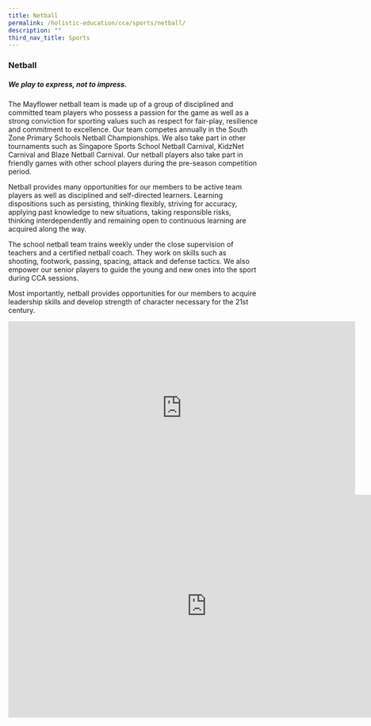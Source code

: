 ```yaml
---
title: Netball
permalink: /holistic-education/cca/sports/netball/
description: ""
third_nav_title: Sports
---
```

### **Netball**
##### **We play to express, not to impress.**
The Mayflower netball team is made up of a group of disciplined and committed team players who possess a passion for the game as well as a strong conviction for sporting values such as respect for fair-play, resilience and commitment to excellence. Our team competes annually in the South Zone Primary Schools Netball Championships. We also take part in other tournaments such as Singapore Sports School Netball Carnival, KidzNet Carnival and Blaze Netball Carnival. Our netball players also take part in friendly games with other school players during the pre-season competition period.

Netball provides many opportunities for our members to be active team players as well as disciplined and self-directed learners. Learning dispositions such as persisting, thinking flexibly, striving for accuracy, applying past knowledge to new situations, taking responsible risks, thinking interdependently and remaining open to continuous learning are acquired along the way.&nbsp;&nbsp;

The school netball team trains weekly under the close supervision of teachers and a certified netball coach. They work on skills such as shooting, footwork, passing, spacing, attack and defense tactics. We also empower our senior players to guide the young and new ones into the sport during CCA sessions.

Most importantly, netball provides opportunities for our members to acquire leadership skills and develop strength of character necessary for the 21st century.

<iframe allowfullscreen="" allow="accelerometer; autoplay; clipboard-write; encrypted-media; gyroscope; picture-in-picture" frameborder="0" title="MFPS Netball Promo Video" src="https://www.youtube.com/embed/p44gKjassQ8" height="350" width="700"></iframe>

<iframe allowfullscreen="true" height="450" width="800" frameborder="0" src="https://docs.google.com/presentation/d/e/2PACX-1vRYb1Phoe52IKz5Zp8O75AO1xeSJXdRWL8UNzcxOvuCKOdEsKJ5LocedxhzrMg9kAa3N740uXvDEVFJ/embed?start=false&amp;loop=false&amp;delayms=3000"></iframe>